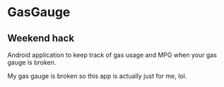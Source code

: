 # GasGauge
## Weekend hack

Android application to keep track of gas usage and MPG when your gas gauge is broken. 

My gas gauge is broken so this app is actually just for me, lol. 

